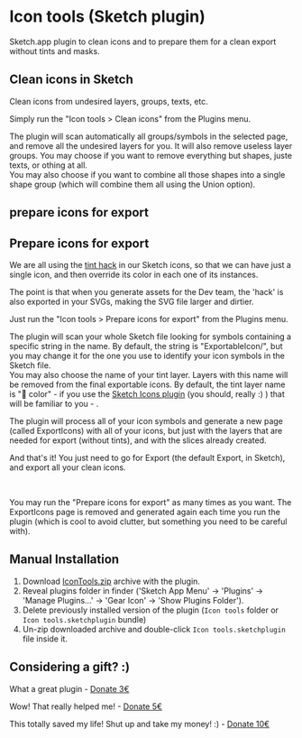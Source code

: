 # Icon tools (Sketch plugin)

Sketch.app plugin to clean icons and to prepare them for a clean export without tints and masks. 

## Clean icons in Sketch

Clean icons from undesired layers, groups, texts, etc.

Simply run the "Icon tools > Clean icons" from the Plugins menu.

The plugin will scan automatically all groups/symbols in the selected page, and remove all the undesired layers for you. It will also remove useless layer groups.
You may choose if you want to remove everything but shapes, juste texts, or othing at all.
<br/>
You may also choose if you want to combine all those shapes into a single shape group (which will combine them all using the Union option). 
<br/>

## prepare icons for export
## Prepare icons for export

We are all using the <a href="https://medium.com/design-prototype/sketch-tint-icons-using-nested-symbols-2d52867e0d29">tint hack</a> in our Sketch icons, so that we can have just a single icon, and then override its color in each one of its instances.

The point is that when you generate assets for the Dev team, the 'hack' is also exported in your SVGs, making the SVG file larger and dirtier.

Just run the "Icon tools > Prepare icons for export" from the Plugins menu.

The plugin will scan your whole Sketch file looking for symbols containing a specific string in the name. By default, the string is "ExportableIcon/", but you may change it for the one you use to identify your icon symbols in the Sketch file.
<br/>
You may also choose the name of your tint layer. Layers with this name will be removed from the final exportable icons. By default, the tint layer name is "🎨 color" - if you use the <a href="https://github.com/AMoreaux/Sketch-Icons">Sketch Icons plugin</a> (you should, really :) ) that will be familiar to you - . 

The plugin will process all of your icon symbols and generate a new page (called ExportIcons) with all of your icons, but just with the layers that are needed for export (without tints), and with the slices already created.

And that's it! You just need to go for Export (the default Export, in Sketch), and export all your clean icons.

<br/>

You may run the "Prepare icons for export" as many times as you want. The ExportIcons page is removed and generated again each time you run the plugin (which is cool to avoid clutter, but something you need to be careful with).

## Manual Installation

1. Download [IconTools.zip](https://github.com/oodesign/icon-tools/archive/master.zip) archive with the plugin.
2. Reveal plugins folder in finder ('Sketch App Menu' -> 'Plugins' -> 'Manage Plugins...' -> 'Gear Icon' -> 'Show Plugins Folder').
3. Delete previously installed version of the plugin (`Icon tools` folder or `Icon tools.sketchplugin` bundle)
4. Un-zip downloaded archive and double-click `Icon tools.sketchplugin` file inside it.


## Considering a gift? :)

What a great plugin - <a href="https://www.paypal.me/oodesign/3" target="_blank">Donate 3€</a>

Wow! That really helped me! - <a href="https://www.paypal.me/oodesign/5" target="_blank">Donate 5€</a>

This totally saved my life! Shut up and take my money! :) - <a href="https://www.paypal.me/oodesign/10" target="_blank">Donate 10€</a>

